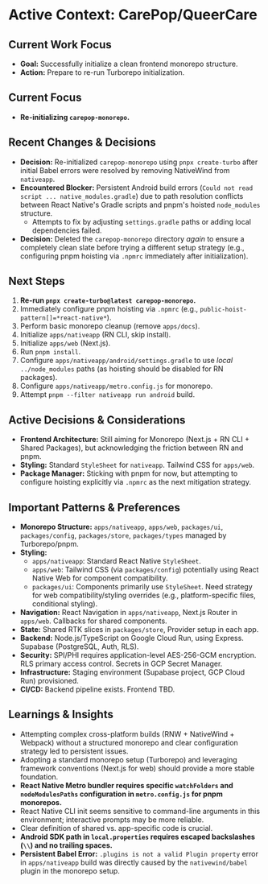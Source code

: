 # Active Context: CarePop/QueerCare

## Current Work Focus

*   **Goal:** Successfully initialize a clean frontend monorepo structure.
*   **Action:** Prepare to re-run Turborepo initialization.

## Current Focus

*   **Re-initializing `carepop-monorepo`.**

## Recent Changes & Decisions

*   **Decision:** Re-initialized `carepop-monorepo` using `pnpx create-turbo` after initial Babel errors were resolved by removing NativeWind from `nativeapp`.
*   **Encountered Blocker:** Persistent Android build errors (`Could not read script ... native_modules.gradle`) due to path resolution conflicts between React Native's Gradle scripts and pnpm's hoisted `node_modules` structure.
    *   Attempts to fix by adjusting `settings.gradle` paths or adding local dependencies failed.
*   **Decision:** Deleted the `carepop-monorepo` directory *again* to ensure a completely clean slate before trying a different setup strategy (e.g., configuring pnpm hoisting via `.npmrc` immediately after initialization).

## Next Steps

1.  **Re-run `pnpx create-turbo@latest carepop-monorepo`.**
2.  Immediately configure pnpm hoisting via `.npmrc` (e.g., `public-hoist-pattern[]=*react-native*`).
3.  Perform basic monorepo cleanup (remove `apps/docs`).
4.  Initialize `apps/nativeapp` (RN CLI, skip install).
5.  Initialize `apps/web` (Next.js).
6.  Run `pnpm install`.
7.  Configure `apps/nativeapp/android/settings.gradle` to use *local* `../node_modules` paths (as hoisting should be disabled for RN packages).
8.  Configure `apps/nativeapp/metro.config.js` for monorepo.
9.  Attempt `pnpm --filter nativeapp run android` build.

## Active Decisions & Considerations

*   **Frontend Architecture:** Still aiming for Monorepo (Next.js + RN CLI + Shared Packages), but acknowledging the friction between RN and pnpm.
*   **Styling:** Standard `StyleSheet` for `nativeapp`. Tailwind CSS for `apps/web`.
*   **Package Manager:** Sticking with pnpm for now, but attempting to configure hoisting explicitly via `.npmrc` as the next mitigation strategy.

## Important Patterns & Preferences

*   **Monorepo Structure:** `apps/nativeapp`, `apps/web`, `packages/ui`, `packages/config`, `packages/store`, `packages/types` managed by Turborepo/pnpm.
*   **Styling:** 
    *   `apps/nativeapp`: Standard React Native `StyleSheet`.
    *   `apps/web`: Tailwind CSS (via `packages/config`) potentially using React Native Web for component compatibility.
    *   `packages/ui`: Components primarily use `StyleSheet`. Need strategy for web compatibility/styling overrides (e.g., platform-specific files, conditional styling).
*   **Navigation:** React Navigation in `apps/nativeapp`, Next.js Router in `apps/web`. Callbacks for shared components.
*   **State:** Shared RTK slices in `packages/store`, Provider setup in each app.
*   **Backend:** Node.js/TypeScript on Google Cloud Run, using Express. Supabase (PostgreSQL, Auth, RLS).
*   **Security:** SPI/PHI requires application-level AES-256-GCM encryption. RLS primary access control. Secrets in GCP Secret Manager.
*   **Infrastructure:** Staging environment (Supabase project, GCP Cloud Run) provisioned.
*   **CI/CD:** Backend pipeline exists. Frontend TBD.

## Learnings & Insights

*   Attempting complex cross-platform builds (RNW + NativeWind + Webpack) without a structured monorepo and clear configuration strategy led to persistent issues.
*   Adopting a standard monorepo setup (Turborepo) and leveraging framework conventions (Next.js for web) should provide a more stable foundation.
*   **React Native Metro bundler requires specific `watchFolders` and `nodeModulesPaths` configuration in `metro.config.js` for pnpm monorepos.**
*   React Native CLI init seems sensitive to command-line arguments in this environment; interactive prompts may be more reliable.
*   Clear definition of shared vs. app-specific code is crucial.
*   **Android SDK path in `local.properties` requires escaped backslashes (`\\`) and no trailing spaces.**
*   **Persistent Babel Error:** `.plugins is not a valid Plugin property` error in `apps/nativeapp` build was directly caused by the `nativewind/babel` plugin in the monorepo setup.